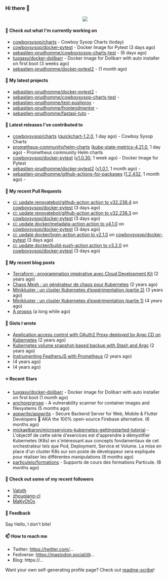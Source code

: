 ### Hi there 👋

<p align="center"><img src="https://github-readme-stats.vercel.app/api?username=sebastien-prudhomme&show_icons=true&locale=en"/></p>

#### 👷 Check out what I'm currently working on

- [cowboysysop/charts](https://github.com/cowboysysop/charts) - Cowboy Sysop Charts (today)
- [cowboysysop/docker-pytest](https://github.com/cowboysysop/docker-pytest) - Docker Image for Pytest (3 days ago)
- [sebastien-prudhomme/cowboysysop-charts-test](https://github.com/sebastien-prudhomme/cowboysysop-charts-test) -  (6 days ago)
- [tuxgasy/docker-dolibarr](https://github.com/tuxgasy/docker-dolibarr) - Docker image for Dolibarr with auto installer on first boot (3 weeks ago)
- [sebastien-prudhomme/docker-pytest2](https://github.com/sebastien-prudhomme/docker-pytest2) -  (1 month ago)

#### 🌱 My latest projects

- [sebastien-prudhomme/docker-pytest2](https://github.com/sebastien-prudhomme/docker-pytest2) - 
- [sebastien-prudhomme/cowboysysop-charts-test](https://github.com/sebastien-prudhomme/cowboysysop-charts-test) - 
- [sebastien-prudhomme/test-pushprox](https://github.com/sebastien-prudhomme/test-pushprox) - 
- [sebastien-prudhomme/frontendmentor](https://github.com/sebastien-prudhomme/frontendmentor) - 
- [sebastien-prudhomme/fastapi-tuto](https://github.com/sebastien-prudhomme/fastapi-tuto) - 

#### 🔭 Latest releases I've contributed to

- [cowboysysop/charts](https://github.com/cowboysysop/charts) ([quickchart-1.2.0](https://github.com/cowboysysop/charts/releases/tag/quickchart-1.2.0), 1 day ago) - Cowboy Sysop Charts
- [prometheus-community/helm-charts](https://github.com/prometheus-community/helm-charts) ([kube-state-metrics-4.21.0](https://github.com/prometheus-community/helm-charts/releases/tag/kube-state-metrics-4.21.0), 1 day ago) - Prometheus community Helm charts
- [cowboysysop/docker-pytest](https://github.com/cowboysysop/docker-pytest) ([v1.0.30](https://github.com/cowboysysop/docker-pytest/releases/tag/v1.0.30), 1 week ago) - Docker Image for Pytest
- [sebastien-prudhomme/docker-pytest2](https://github.com/sebastien-prudhomme/docker-pytest2) ([v1.0.1](https://github.com/sebastien-prudhomme/docker-pytest2/releases/tag/v1.0.1), 1 month ago) - 
- [sebastien-prudhomme/github-actions-for-packages](https://github.com/sebastien-prudhomme/github-actions-for-packages) ([1.2.432](https://github.com/sebastien-prudhomme/github-actions-for-packages/releases/tag/1.2.432), 1 month ago) - 

#### 🔨 My recent Pull Requests

- [ci: update renovatebot/github-action action to v32.238.4](https://github.com/cowboysysop/docker-pytest/pull/214) on [cowboysysop/docker-pytest](https://github.com/cowboysysop/docker-pytest) (3 days ago)
- [ci: update renovatebot/github-action action to v32.238.3](https://github.com/cowboysysop/docker-pytest/pull/213) on [cowboysysop/docker-pytest](https://github.com/cowboysysop/docker-pytest) (3 days ago)
- [ci: update docker/metadata-action action to v4.1.0](https://github.com/cowboysysop/docker-pytest/pull/212) on [cowboysysop/docker-pytest](https://github.com/cowboysysop/docker-pytest) (3 days ago)
- [ci: update docker/login-action action to v2.1.0](https://github.com/cowboysysop/docker-pytest/pull/211) on [cowboysysop/docker-pytest](https://github.com/cowboysysop/docker-pytest) (3 days ago)
- [ci: update docker/build-push-action action to v3.2.0](https://github.com/cowboysysop/docker-pytest/pull/210) on [cowboysysop/docker-pytest](https://github.com/cowboysysop/docker-pytest) (3 days ago)

#### 📜 My recent blog posts

- [Terraform : programmation impérative avec Cloud Development Kit](https://www.cowboysysop.com/post/terraform-programmation-imperative-avec-cloud-development-kit/) (2 years ago)
- [Chaos Mesh : un générateur de chaos pour Kubernetes](https://www.cowboysysop.com/post/chaos-mesh-un-generateur-de-chaos-pour-kubernetes/) (2 years ago)
- [Minikluster : un cluster Kubernetes d’expérimentation (partie 2)](https://www.cowboysysop.com/post/minikluster-un-cluster-kubernetes-d-experimentation-partie-2/) (3 years ago)
- [Minikluster : un cluster Kubernetes d’expérimentation (partie 1)](https://www.cowboysysop.com/post/minikluster-un-cluster-kubernetes-d-experimentation-partie-1/) (4 years ago)
- [À propos](https://www.cowboysysop.com/page/a-propos/) (a long while ago)

#### 📓 Gists I wrote

- [Application access control with OAuth2 Proxy deployed by Argo CD on Kubernetes](https://gist.github.com/c90af146c465305087d5f5a55990ca71) (2 years ago)
- [Kubernetes volume snapshot-based backup with Stash and Argo](https://gist.github.com/c53e870dc6b4987fefa4c36ea9f1187c) (2 years ago)
- [Instrumenting FeathersJS with Prometheus](https://gist.github.com/93ab307c8c03a9c5fdb1ff728f413855) (2 years ago)
- [](https://gist.github.com/9827398f4f792569e56351ac56e80b80) (4 years ago)
- [](https://gist.github.com/064f0ea019c9ff37b71ebc023c0a0c6b) (4 years ago)

#### ⭐ Recent Stars

- [tuxgasy/docker-dolibarr](https://github.com/tuxgasy/docker-dolibarr) - Docker image for Dolibarr with auto installer on first boot (1 month ago)
- [anchore/grype](https://github.com/anchore/grype) - A vulnerability scanner for container images and filesystems (5 months ago)
- [appwrite/appwrite](https://github.com/appwrite/appwrite) - Secure Backend Server for Web, Mobile &amp; Flutter Developers 🚀 AKA the 100% open-source Firebase alternative. (6 months ago)
- [mickaelbaron/microservices-kubernetes-gettingstarted-tutorial](https://github.com/mickaelbaron/microservices-kubernetes-gettingstarted-tutorial) - L&#39;objectif de cette série d&#39;exercices est d&#39;apprendre à démystifier Kubernetes (K8s) en s&#39;intéressant aux concepts fondamentaux de cet orchestrateur tels que Pod, Deployment, Service et Volume. La mise en place d&#39;un cluster K8s sur son poste de développeur sera expliquée pour réaliser les différentes manipulations (8 months ago)
- [particuleio/formations](https://github.com/particuleio/formations) - Supports de cours des formations Particule. (8 months ago)

#### 👯 Check out some of my recent followers

- [Vatoth](https://github.com/Vatoth)
- [zhouqiang-cl](https://github.com/zhouqiang-cl)
- [MaKyOtOx](https://github.com/MaKyOtOx)

#### 💬 Feedback

Say Hello, I don't bite!

#### 📫 How to reach me

- Twitter: https://twitter.com/...
- Fediverse: https://mastodon.social/@...
- Blog: https://...

Want your own self-generating profile page? Check out [readme-scribe](https://github.com/muesli/readme-scribe)!
